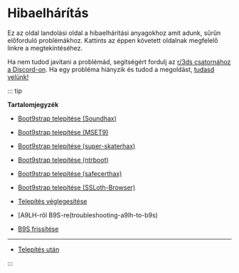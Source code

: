 # Hibaelhárítás

Ez az oldal landolási oldal a hibaelhárítási anyagokhoz amit adunk, sűrűn előforduló problémákhoz. Kattints az éppen követett oldalnak megfelelő linkre a megtekintéséhez.

Ha nem tudod javítani a problémád, segítségért fordulj az [r/3ds csatornához a Discord-on](https://discord.gg/3ds). Ha egy probléma hiányzik és tudod a megoldást, [tudasd velünk!](https://github.com/hacks-guide/Guide_3DS/issues)

::: tip

**Tartalomjegyzék**

- [Boot9strap telepítése (Soundhax)](troubleshooting-soundhax)

- [Boot9strap telepítése (MSET9)](troubleshooting-mset9)

- [Boot9strap telepítése (super-skaterhax)](troubleshooting-super-skaterhax)

- [Boot9strap telepítése (ntrboot)](troubleshooting-ntrboot)

- [Boot9strap telepítése (safecerthax)](troubleshooting-safecerthax)

- [Boot9strap telepítése (SSLoth-Browser)](troubleshooting-ssloth-browser)

- [Telepítés véglegesítése](troubleshooting-finalizing-setup)

- [A9LH-ről B9S-re(troubleshooting-a9lh-to-b9s)

- [B9S frissítése](troubleshooting-updating-b9s)

---

- [Telepítés után](troubleshooting-post-install)

:::
